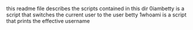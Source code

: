 this readme file describes the scripts contained in this dir
0iambetty is  a script that switches the current user to the user betty
1whoami is a script that prints the effective username
